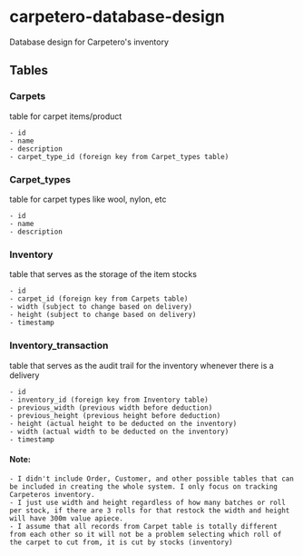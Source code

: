 # carpetero-database-design
Database design for Carpetero's inventory

## Tables

### Carpets
table for carpet items/product
```
- id
- name
- description
- carpet_type_id (foreign key from Carpet_types table)
```

### Carpet_types
table for carpet types like wool, nylon, etc
```
- id
- name
- description
```

### Inventory
table that serves as the storage of the item stocks
```
- id
- carpet_id (foreign key from Carpets table)
- width (subject to change based on delivery)
- height (subject to change based on delivery)
- timestamp
```

### Inventory_transaction
table that serves as the audit trail for the inventory whenever there is a delivery
```
- id 
- inventory_id (foreign key from Inventory table)
- previous_width (previous width before deduction)
- previous_height (previous height before deduction)
- height (actual height to be deducted on the inventory)
- width (actual width to be deducted on the inventory)
- timestamp
```


#### Note: 
```
- I didn't include Order, Customer, and other possible tables that can be included in creating the whole system. I only focus on tracking Carpeteros inventory.
- I just use width and height regardless of how many batches or roll per stock, if there are 3 rolls for that restock the width and height will have 300m value apiece.
- I assume that all records from Carpet table is totally different from each other so it will not be a problem selecting which roll of the carpet to cut from, it is cut by stocks (inventory)
```
